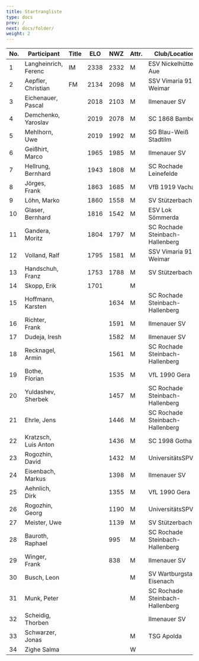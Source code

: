 ```yaml
---
title: Startrangliste   
type: docs
prev: /
next: docs/folder/
weight: 2
---
```


| **No.** | **Participant**       | **Title** | **ELO** | **NWZ** | **Attr.** | **Club/Location**                    | **Country** | **Birth** | **FIDE ID**  | **PKZ**    |
|---------|-----------------------|-----------|---------|---------|-----------|--------------------------------------|-------------|-----------|--------------|------------|
| 1       | Langheinrich, Ferenc  | IM        | 2338    | 2332    | M         | ESV Nickelhütte Aue                  | GER         | 1983      | 4641973      | 10124364   |
| 2       | Aepfler, Christian    | FM        | 2134    | 2098    | M         | SSV Vimaria 91 Weimar                | GER         | 1972      | 4628306      | 10000948   |
| 3       | Eichenauer, Pascal    |           | 2018    | 2103    | M         | Ilmenauer SV                         | GER         | 1999      | 12991848     | 10276112   |
| 4       | Demchenko, Yaroslav   |           | 2019    | 2078    | M         | SC 1868 Bamberg                      | UKR         | 2007      | 14186667     | 10794860   |
| 5       | Mehlhorn, Uwe         |           | 2019    | 1992    | M         | SG Blau-Weiß Stadtilm                | GER         | 1961      | 4619552      | 10139500   |
| 6       | Geißhirt, Marco       |           | 1965    | 1985    | M         | Ilmenauer SV                         | GER         | 1990      | 4610563      | 10059257   |
| 7       | Hellrung, Bernhard    |           | 1943    | 1808    | M         | SC Rochade Leinefelde                | GER         | 1962      | 4692420      | 10079581   |
| 8       | Jörges, Frank         |           | 1863    | 1685    | M         | VfB 1919 Vacha                       | GER         | 1959      | 24669415     | 10095989   |
| 9       | Löhn, Marko           |           | 1860    | 1558    | M         | SV Stützerbach                       | GER         | 1978      | 1270768      | 10130895   |
| 10      | Glaser, Bernhard      |           | 1816    | 1542    | M         | ESV Lok Sömmerda                     | GER         | 1960      | 24638331     | 10061931   |
| 11      | Gandera, Moritz       |           | 1804    | 1797    | M         | SC Rochade Steinbach-Hallenberg      | GER         | 2005      | 16252659     | 10574215   |
| 12      | Volland, Ralf         |           | 1795    | 1581    | M         | SSV Vimaria 91 Weimar                | GER         | 1953      | 24640123     | 10230969   |
| 13      | Handschuh, Franz      |           | 1753    | 1788    | M         | SV Stützerbach                       | GER         | 1948      | 34602615     | 10073513   |
| 14      | Skopp, Erik           |           | 1701    |         | M         |                                      | GER         | 1998      | 16201914     |            |
| 15      | Hoffmann, Karsten     |           |         | 1634    | M         | SC Rochade Steinbach-Hallenberg      | GER         | 1974      | 34633138     | 10086860   |
| 16      | Richter, Frank        |           |         | 1591    | M         | Ilmenauer SV                         | GER         | 1969      | 16279727     | 10175929   |
| 17      | Dudeja, Iresh         |           |         | 1582    | M         | Ilmenauer SV                         | IND         | 1992      | 25721380     | 10706913   |
| 18      | Recknagel, Armin      |           |         | 1561    | M         | SC Rochade Steinbach-Hallenberg      | GER         | 2008      | 533001294    | 10663729   |
| 19      | Bothe, Florian        |           |         | 1535    | M         | VfL 1990 Gera                        | GER         | 2008      |              | 10654031   |
| 20      | Yuldashev, Sherbek    |           |         | 1457    | M         | SC Rochade Steinbach-Hallenberg      | GER         | 2003      | 533004129    | 10814051   |
| 21      | Ehrle, Jens           |           |         | 1446    | M         | SC Rochade Steinbach-Hallenberg      | GER         | 1972      | 533001251    | 10042729   |
| 22      | Kratzsch, Luis Anton  |           |         | 1436    | M         | SC 1998 Gotha                        | GER         | 2009      | 356095438    | 10830247   |
| 23      | Rogozhin, David       |           |         | 1432    | M         | UniversitätsSPVER                    | GER         | 2013      | 34639020     | 10756497   |
| 24      | Eisenbach, Markus     |           |         | 1398    | M         | Ilmenauer SV                         | GER         | 1984      | 34663630     | 10043553   |
| 25      | Aehnlich, Dirk        |           |         | 1355    | M         | VfL 1990 Gera                        | GER         | 1976      |              | 10654047   |
| 26      | Rogozhin, Georg       |           |         | 1190    | M         | UniversitätsSPVER                    | GER         | 2015      | 34664009     | 10769633   |
| 27      | Meister, Uwe          |           |         | 1139    | M         | SV Stützerbach                       | GER         | 1979      |              | 10140430   |
| 28      | Bauroth, Raphael      |           |         | 995     | M         | SC Rochade Steinbach-Hallenberg      | GER         | 2008      | 533001243    | 10856671   |
| 29      | Winger, Frank         |           |         | 838     | M         | Ilmenauer SV                         | GER         | 1964      | 16233069     | 10651767   |
| 30      | Busch, Leon           |           |         |         | M         | SV Wartburgstadt Eisenach            | GER         | 2007      |              | 10856845   |
| 31      | Munk, Peter           |           |         |         | M         | SC Rochade Steinbach-Hallenberg      | GER         | 2010      |              | 10863447   |
| 32      | Scheidig, Thorben     |           |         |         |           | Ilmenauer SV                         | GER         | 2007      |              |            |
| 33      | Schwarzer, Jonas      |           |         |         | M         | TSG Apolda                           | GER         | 2006      | 34686223     | 10829349   |
| 34      | Zighe Salma           |           |         |         | W         |                                      | KEN         | 2008      |              | 10823298   |
